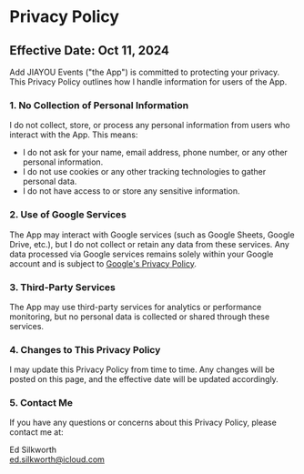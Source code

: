 # Privacy Policy

## Effective Date: Oct 11, 2024

Add JIAYOU Events ("the App") is committed to protecting your privacy. This Privacy Policy outlines how I handle information for users of the App. 

### 1. No Collection of Personal Information

I do not collect, store, or process any personal information from users who interact with the App. This means:

- I do not ask for your name, email address, phone number, or any other personal information.
- I do not use cookies or any other tracking technologies to gather personal data.
- I do not have access to or store any sensitive information.

### 2. Use of Google Services

The App may interact with Google services (such as Google Sheets, Google Drive, etc.), but I do not collect or retain any data from these services. Any data processed via Google services remains solely within your Google account and is subject to [Google's Privacy Policy](https://policies.google.com/privacy).

### 3. Third-Party Services

The App may use third-party services for analytics or performance monitoring, but no personal data is collected or shared through these services.

### 4. Changes to This Privacy Policy

I may update this Privacy Policy from time to time. Any changes will be posted on this page, and the effective date will be updated accordingly.

### 5. Contact Me

If you have any questions or concerns about this Privacy Policy, please contact me at:

Ed Silkworth<br>
ed.silkworth@icloud.com